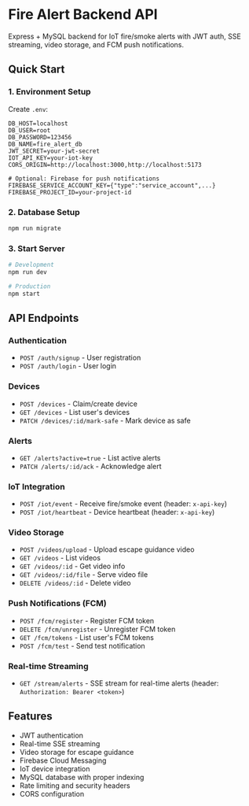 # Fire Alert Backend API

Express + MySQL backend for IoT fire/smoke alerts with JWT auth, SSE streaming, video storage, and FCM push notifications.

## Quick Start

### 1. Environment Setup
Create `.env`:
```env
DB_HOST=localhost
DB_USER=root
DB_PASSWORD=123456
DB_NAME=fire_alert_db
JWT_SECRET=your-jwt-secret
IOT_API_KEY=your-iot-key
CORS_ORIGIN=http://localhost:3000,http://localhost:5173

# Optional: Firebase for push notifications
FIREBASE_SERVICE_ACCOUNT_KEY={"type":"service_account",...}
FIREBASE_PROJECT_ID=your-project-id
```

### 2. Database Setup
```bash
npm run migrate
```

### 3. Start Server
```bash
# Development
npm run dev

# Production
npm start
```

## API Endpoints

### Authentication
- `POST /auth/signup` - User registration
- `POST /auth/login` - User login

### Devices
- `POST /devices` - Claim/create device
- `GET /devices` - List user's devices
- `PATCH /devices/:id/mark-safe` - Mark device as safe

### Alerts
- `GET /alerts?active=true` - List active alerts
- `PATCH /alerts/:id/ack` - Acknowledge alert

### IoT Integration
- `POST /iot/event` - Receive fire/smoke event (header: `x-api-key`)
- `POST /iot/heartbeat` - Device heartbeat (header: `x-api-key`)

### Video Storage
- `POST /videos/upload` - Upload escape guidance video
- `GET /videos` - List videos
- `GET /videos/:id` - Get video info
- `GET /videos/:id/file` - Serve video file
- `DELETE /videos/:id` - Delete video

### Push Notifications (FCM)
- `POST /fcm/register` - Register FCM token
- `DELETE /fcm/unregister` - Unregister FCM token
- `GET /fcm/tokens` - List user's FCM tokens
- `POST /fcm/test` - Send test notification

### Real-time Streaming
- `GET /stream/alerts` - SSE stream for real-time alerts (header: `Authorization: Bearer <token>`)

## Features
- JWT authentication
- Real-time SSE streaming
- Video storage for escape guidance
- Firebase Cloud Messaging
- IoT device integration
- MySQL database with proper indexing
- Rate limiting and security headers
- CORS configuration





